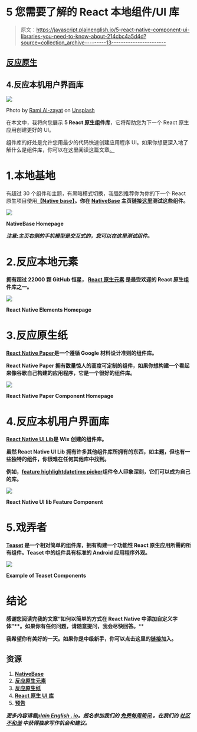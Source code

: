 # 5 您需要了解的 React 本地组件/UI 库

> 原文：<https://javascript.plainenglish.io/5-react-native-component-ui-libraries-you-need-to-know-about-214cbc4a5d4d?source=collection_archive---------13----------------------->

## [反应原生](https://bookeraziz.medium.com/list/react-native-3e476cc05fe3)

## 4.反应本机用户界面库

![](img/17faa6e482c7eb6633cc62413023128f.png)

Photo by [Rami Al-zayat](https://unsplash.com/@rami_alzayat?utm_source=medium&utm_medium=referral) on [Unsplash](https://unsplash.com?utm_source=medium&utm_medium=referral)

在本文中，我将向您展示 **5 React 原生组件库**，它将帮助您为下一个 React 原生应用创建更好的 UI。

组件库的好处是允许您用最少的代码快速创建应用程序 UI。如果你想更深入地了解什么是组件库，你可以在这里阅读这篇文章[。](https://bookeraziz.medium.com/5-best-react-component-libraries-b4accc747547)

# 1.本地基地

有超过 30 个组件和主题，有黑暗模式切换，我强烈推荐你为你的下一个 React 原生项目使用[**【Native base】**](https://docs.nativebase.io/getting-started)**。你在 [**NativeBase**](https://docs.nativebase.io/getting-started) 主页链接[这里](https://docs.nativebase.io/getting-started)测试这些组件。**

**![](img/ea550ee549498591b8af7fd3b5455cfd.png)**

**NativeBase Homepage**

***注意:主页右侧的手机模型是交互式的，您可以在这里测试组件。***

# **2.反应本地元素**

**拥有超过 22000 颗 GitHub 恒星， [**React 原生元素**](https://reactnativeelements.com/) 是最受欢迎的 React 原生组件库之一。**

**![](img/84bf7b4e33976398528abcdfc61760a8.png)**

**React Native Elements Homepage**

# **3.反应原生纸**

**[**React Native Paper**](https://callstack.github.io/react-native-paper/)**是一个遵循 Google 材料设计准则的组件库。****

****React Native Paper 拥有数量惊人的高度可定制的组件，如果你想构建一个看起来像谷歌自己构建的应用程序，它是一个很好的组件库。****

****![](img/b356bec2da0cfe2573827a35e8b2ad4f.png)****

****React Native Paper Component Homepage****

# ****4.反应本机用户界面库****

****[**React Native UI Lib**](https://wix.github.io/react-native-ui-lib/docs/getting-started/setup)是 Wix 创建的组件库。****

****虽然 React Native UI Lib 拥有许多其他组件库所拥有的东西，如主题，但也有一些独特的组件，你很难在任何其他库中找到。****

****例如，[feature highlight](https://wix.github.io/react-native-ui-lib/docs/components/overlays/FeatureHighlight)[datetime picker](https://wix.github.io/react-native-ui-lib/docs/components/form/DateTimePicker)组件令人印象深刻，它们可以成为自己的库。****

****![](img/84baac4e188b75edbbaf6f67a86e908a.png)****

****React Native UI lib Feature Component****

# ****5.戏弄者****

****[**Teaset**](https://github.com/rilyu/teaset) 是一个相对简单的组件库，拥有构建一个功能性 React 原生应用所需的所有组件。Teaset 中的组件具有标准的 Android 应用程序外观。****

****![](img/f2fbb581fee095a585cf58d0c8d7be2b.png)****

****Example of Teaset Components****

# ****结论****

****感谢您阅读完我的文章**“如何以简单的方式在 React Native 中添加自定义字体”**。如果你有任何问题，请随意提问，我会尽快回答。****

****我希望你有美好的一天。如果你是中级新手，你可以点击这里的[链接](https://bookeraziz.medium.com/membership)加入。****

## ****资源****

1.  ****[**NativeBase**](https://docs.nativebase.io/getting-started)****
2.  ****[**反应原生元素**](https://reactnativeelements.com/)****
3.  ****[**反应原生纸**](https://callstack.github.io/react-native-paper/)****
4.  ****[**React 原生 UI 库**](https://wix.github.io/react-native-ui-lib/docs/getting-started/setup)****
5.  ****[**预告**](https://github.com/rilyu/teaset)****

*****更多内容请看*[***plain English . io***](http://plainenglish.io/)*。报名参加我们的* [***免费每周简讯***](http://newsletter.plainenglish.io/) *。在我们的* [***社区不和谐***](https://discord.gg/GtDtUAvyhW) *中获得独家写作机会和建议。*****